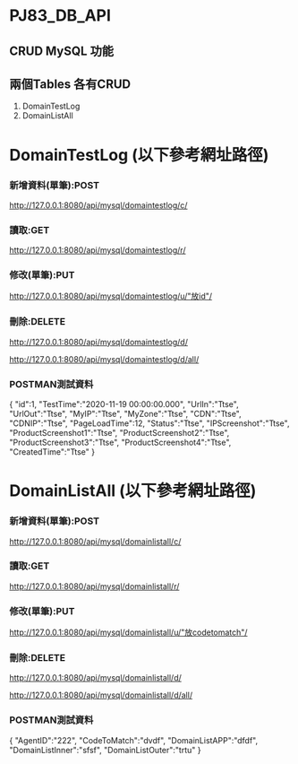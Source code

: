 # PJ83_DB_API
## CRUD MySQL 功能


## 兩個Tables 各有CRUD
1. DomainTestLog
2. DomainListAll

# DomainTestLog  (以下參考網址路徑)  
### 新增資料(單筆):POST
http://127.0.0.1:8080/api/mysql/domaintestlog/c/

### 讀取:GET
http://127.0.0.1:8080/api/mysql/domaintestlog/r/

### 修改(單筆):PUT
http://127.0.0.1:8080/api/mysql/domaintestlog/u/"放id"/

### 刪除:DELETE
http://127.0.0.1:8080/api/mysql/domaintestlog/d/

http://127.0.0.1:8080/api/mysql/domaintestlog/d/all/


### POSTMAN測試資料
{
     "id":1,
     "TestTime":"2020-11-19 00:00:00.000",
     "UrlIn":"Ttse",
     "UrlOut":"Ttse",
     "MyIP":"Ttse",
     "MyZone":"Ttse",
     "CDN":"Ttse",
     "CDNIP":"Ttse",
     "PageLoadTime":12,
     "Status":"Ttse",
     "IPScreenshot":"Ttse",
     "ProductScreenshot1":"Ttse",
     "ProductScreenshot2":"Ttse",
     "ProductScreenshot3":"Ttse",
     "ProductScreenshot4":"Ttse",
     "CreatedTime":"Ttse"
 }



# DomainListAll (以下參考網址路徑) 
### 新增資料(單筆):POST
http://127.0.0.1:8080/api/mysql/domainlistall/c/

### 讀取:GET
http://127.0.0.1:8080/api/mysql/domainlistall/r/

### 修改(單筆):PUT
http://127.0.0.1:8080/api/mysql/domainlistall/u/"放codetomatch"/

### 刪除:DELETE
http://127.0.0.1:8080/api/mysql/domainlistall/d/

http://127.0.0.1:8080/api/mysql/domainlistall/d/all/


### POSTMAN測試資料

{
    "AgentID":"222",
    "CodeToMatch":"dvdf",
    "DomainListAPP":"dfdf",
    "DomainListInner":"sfsf",
    "DomainListOuter":"trtu"
}




